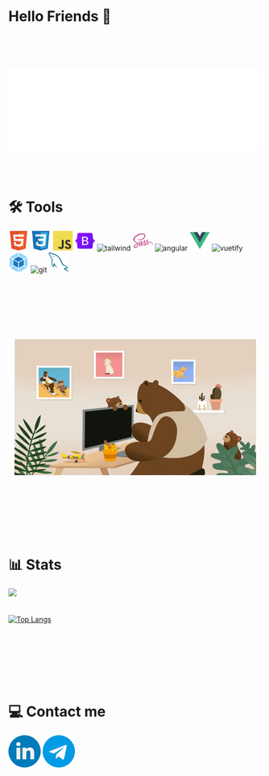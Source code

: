 # Hello Friends 👋

<p align="center">
  <br><br><br><br>
  <img src="My info.gif" alt="myInfo"></img>  
  <br><br><br><br>
</p>

# 🛠 Tools
  <p align="left">
        <img
          src="https://raw.githubusercontent.com/devicons/devicon/master/icons/html5/html5-original.svg"
          alt="html5"
          width="40"
          height="40"
        />
        <img
          src="https://raw.githubusercontent.com/devicons/devicon/master/icons/css3/css3-original.svg"
          alt="css3"
          width="40"
          height="40"
        />
        <img
          src="https://raw.githubusercontent.com/devicons/devicon/master/icons/javascript/javascript-original.svg"
          alt="javascript"
          width="40"
          height="40"
        />
        <img
          src="https://raw.githubusercontent.com/devicons/devicon/master/icons/bootstrap/bootstrap-original.svg"
          alt="bootstrap"
          width="40"
          height="40"
        />
        <img
          src="https://www.vectorlogo.zone/logos/tailwindcss/tailwindcss-icon.svg"
          alt="tailwind"
          width="40"
          height="40"
        />
        <img
          src="https://raw.githubusercontent.com/devicons/devicon/master/icons/sass/sass-original.svg"
          alt="sass"
          width="40"
          height="40"
        />
        <img
          src="https://angular.io/assets/images/logos/angular/angular.svg"
          alt="angular"
          width="40"
          height="40"
        />
        <img
          src="https://raw.githubusercontent.com/devicons/devicon/master/icons/vuejs/vuejs-original.svg"
          alt="vuejs"
          width="40"
          height="40"
        />
        <img
          src="https://bestofjs.org/logos/vuetify.svg"
          alt="vuetify"
          width="40"
          height="40"
        />
        <img
          src="https://raw.githubusercontent.com/devicons/devicon/d00d0969292a6569d45b06d3f350f463a0107b0d/icons/webpack/webpack-original.svg"
          alt="webpack"
          width="40"
          height="40"
        />
        <img
          src="https://www.vectorlogo.zone/logos/git-scm/git-scm-icon.svg"
          alt="git"
          width="40"
          height="40"
        />
        <img
          src="https://raw.githubusercontent.com/devicons/devicon/master/icons/mysql/mysql-original.svg"
          alt="mysql"
          width="40"
          height="40"
        />
    </p>

<br><br><br>
<br><br><br>

<p align="center">
  <img src="giphy.gif"></img>
</p>

<br><br><br>
<br><br><br>

# 📊 Stats
![](https://github-readme-streak-stats.herokuapp.com/?user=mohammadflht&theme=chartreuse-dark&hide_border=false)
<br><br><br>
[![Top Langs](https://github-readme-stats.vercel.app/api/top-langs/?username=mohammadflht&layout=donut&theme=chartreuse-dark&hide_border=false)](https://github.com/mohammadflht/github-readme-stats)

<br><br><br>
<br><br><br>

# 💻 Contact me
<a target="_blank" href="https://www.linkedin.com/in/mohammad-flht/" rel="some text"><img src="https://github.com/Mohammadflht/Mohammadflht/blob/master/linkedin_145807.png" alt="Linkedin"/></a>
<a target="_blank" href="https://t.me/Moh_flht" rel="some text"><img src="https://github.com/Mohammadflht/Mohammadflht/blob/master/telegram_2111646.png" alt="Telegram"/></a>
